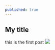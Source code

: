 ```yaml
---
published: true
---
```

## My title

this is the first post
![]({{site.baseurl}}/https://github.com/sumendar/jekyll-now/blob/master/images/Orc_render.jpg)